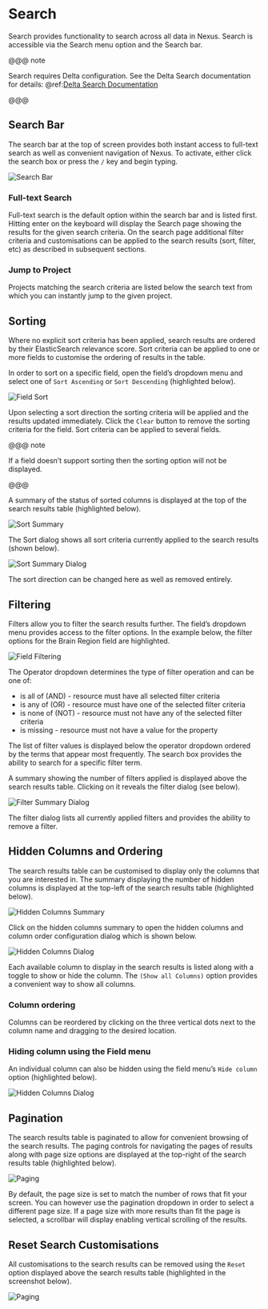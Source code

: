 # Search

Search provides functionality to search across all data in Nexus. Search is accessible via the Search menu option and the Search bar.

@@@ note

Search requires Delta configuration. See the Delta Search documentation for details:  @ref:[Delta Search Documentation](../delta/api/search-api.md)

@@@
## Search Bar
The search bar at the top of screen provides both instant access to full-text search as well as convenient navigation of Nexus. To activate, either click the search box or press the `/` key and begin typing.

![Search Bar](assets/fusion-search-bar.png)

### Full-text Search
Full-text search is the default option within the search bar and is listed first. Hitting enter on the keyboard will display the Search page showing the results for the given search criteria. On the search page additional filter criteria and customisations can be applied to the search results (sort, filter, etc) as described in subsequent sections.
### Jump to Project
Projects matching the search criteria are listed below the search text from which you can instantly jump to the given project.

## Sorting
Where no explicit sort criteria has been applied, search results are ordered by their ElasticSearch relevance score. Sort criteria can be applied to one or more fields to customise the ordering of results in the table.

In order to sort on a specific field, open the field’s dropdown menu and select one of `Sort Ascending` or `Sort Descending` (highlighted below). 

![Field Sort](assets/fusion-search-field-sort.png)

Upon selecting a sort direction the sorting criteria will be applied and the results updated immediately. Click the `Clear` button to remove the sorting criteria for the field. Sort criteria can be applied to several fields. 

@@@ note

If a field doesn’t support sorting then the sorting option will not be displayed.

@@@

A summary of the status of sorted columns is displayed at the top of the search results table (highlighted below).

![Sort Summary](assets/fusion-search-sort-summary.png)

The Sort dialog shows all sort criteria currently applied to the search results (shown below).


![Sort Summary Dialog](assets/fusion-search-sort-summary-dialog.png)

The sort direction can be changed here as well as removed entirely.
## Filtering
Filters allow you to filter the search results further. The field’s dropdown menu provides access to the filter options. In the example below, the filter options for the Brain Region field are highlighted.

![Field Filtering](assets/fusion-search-field-filter.png
)

The Operator dropdown determines the type of filter operation and can be one of:

- is all of (AND) - resource must have all selected filter criteria
- is any of (OR) - resource must have one of the selected filter criteria
- is none of (NOT) - resource must not have any of the selected filter criteria
- is missing - resource must not have a value for the property

The list of filter values is displayed below the operator dropdown ordered by the terms that appear most frequently. The search box provides the ability to search for a specific filter term.

A summary showing the number of filters applied is displayed above the search results table. Clicking on it reveals the filter dialog (see below).

![Filter Summary Dialog](assets/fusion-search-filter-summary-dialog.png)

The filter dialog lists all currently applied filters and provides the ability to remove a filter.
## Hidden Columns and Ordering
The search results table can be customised to display only the columns that you are interested in. The summary displaying the number of hidden columns is displayed at the top-left of the search results table (highlighted below).

![Hidden Columns Summary](assets/fusion-search-hidden-column-summary.png)

Click on the hidden columns summary to open the hidden columns and column order configuration dialog which is shown below.

![Hidden Columns Dialog](assets/fusion-search-hidden-column-dialog.png)

Each available column to display in the search results is listed along with a toggle to show or hide the column. The `(Show all Columns)` option provides a convenient way to show all columns.

### Column ordering
Columns can be reordered by clicking on the three vertical dots next to the column name and dragging to the desired location.

### Hiding column using the Field menu
An individual column can also be hidden using the field menu’s `Hide column` option (highlighted below).

![Hidden Columns Dialog](assets/fusion-search-field-hide.png)

## Pagination
The search results table is paginated to allow for convenient browsing of the search results. The paging controls for navigating the pages of results along with page size options are displayed at the top-right of the search results table (highlighted below).

![Paging](assets/fusion-search-field-paging.png)

By default, the page size is set to match the number of rows that fit your screen. You can however use the pagination dropdown in order to select a different page size. If a page size with more results than fit the page is selected, a scrollbar will display enabling vertical scrolling of the results.

## Reset Search Customisations
All customisations to the search results can be removed using the `Reset` option displayed above the search results table (highlighted in the screenshot below).

![Paging](assets/fusion-search-reset.png)
